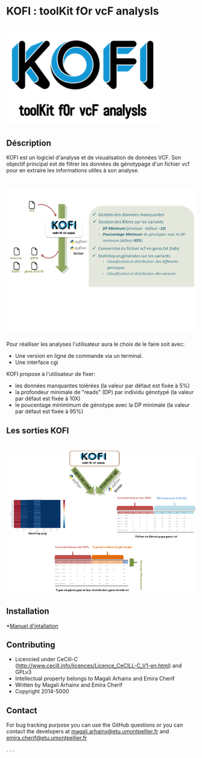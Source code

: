 # KOFI : toolKit fOr vcF analysIs

![](images/kofilogo1.PNG)
==========================



## Déscription

KOFI est un logiciel d'analyse et de visualisation de données VCF. Son objectif principal est de filtrer les données de génotypage d'un fichier vcf pour en extraire les informations utiles à son analyse. 

![](images/kofiOverview.png)
=============================
Pour réalliser les analyses l'utilisateur aura le choix de le faire soit avec:  
- Une version en ligne de commande via un terminal.
- Une interface cgi 

KOFI propose à l'utilisateur de fixer:
- les données manquantes tolérées (la valeur par défaut est fixée à 5%)
- la profondeur minimale de "reads" (DP) par individu génotypé (la valeur par défaut est fixée à 10X)
- le poucentage minimimum de génotype avec la DP minimale (la valeur par défaut est fixée à 95%)


## Les sorties KOFI

![](images/kofiOutputs.png)
===========================

## Installation

*[Manuel d'intallation](https://github.com/emiracherif/VCF-project/blob/master/INSTALL.md)



## Contributing

* Licencied under CeCill-C (http://www.cecill.info/licences/Licence_CeCILL-C_V1-en.html) and GPLv3 
* Intellectual property belongs to Magali Arhainx and  Emira Cherif 
* Written by Magali Arhainx and  Emira Cherif
* Copyright 2014-5000

## Contact 

For bug tracking purpose you can use the GitHub questions or you can contact the developers at
magali.arhainx@etu.umontpellier.fr and emira.cherif@etu.umontpellier.fr

.
.
.

